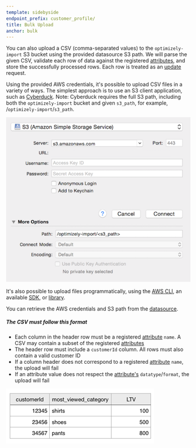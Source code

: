 ```yaml
---
template: sidebyside
endpoint_prefix: customer_profile/
title: Bulk Upload
anchor: bulk
---
```


You can also upload a CSV (comma-separated values) to the `optimizely-import` S3 bucket using the provided datasource S3
path.  We will parse the given CSV, validate each row of data against the registered
[attributes](/rest/customer_profiles#dcp_attributes), and store the successfully processed rows.  Each row is treated as
an [update](/rest/customer_profiles#update-customer-profile) request.

Using the provided AWS credentials, it's possible to upload CSV files in a variety of ways.  The simplest approach is to
use an S3 client application, such as [Cyberduck](http://www.cyberduck.io/?l=en).
Note: Cyberduck requires the full S3 path, including both the `optimizely-import` bucket and given `s3_path`,
for example, /`optimizely-import`/`s3_path`.

<img src="/assets/img/dcp/cyberduck_path.png">

It's also possible to upload files programmatically, using the [AWS
CLI](http://docs.aws.amazon.com/cli/latest/userguide/using-s3-commands.html), an available
[SDK](https://aws.amazon.com/tools/), or [library](http://boto3.readthedocs.org/en/latest/reference/services/s3.html).

You can retrieve the AWS credentials and S3 path from the [datasource](/rest/customer_profiles#read-dcpdatasource).

##### The CSV must follow this format
- Each column in the header row must be a registered [attribute](/rest/customer_profiles#dcp_attributes) `name`. A CSV
  may contain a subset of the registered [attributes](/rest/customer_profiles#dcp_attributes)
- The header row must include a `customerId` column. All rows must also contain a valid customer ID
- If a column header does not correspond to a registered [attribute](/rest/customer_profiles#dcp_attributes) `name`, the
  upload will fail
- If an attribute value does not respect the [attribute's](/rest/customer_profiles#dcp_attributes) `datatype`/`format`,
  the upload will fail


<img src="/assets/img/dcp/csv.png">
